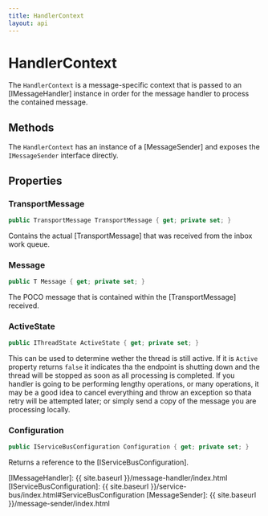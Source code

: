 ```yaml
---
title: HandlerContext
layout: api
---
```

# HandlerContext

The `HandlerContext` is a message-specific context that is passed to an [IMessageHandler] instance in order for the message handler to process the contained message.  

## Methods

The `HandlerContext` has an instance of a [MessageSender] and exposes the `IMessageSender` interface directly.

## Properties

### TransportMessage

~~~ c#
public TransportMessage TransportMessage { get; private set; }
~~~

Contains the actual [TransportMessage] that was received from the inbox work queue.

### Message

~~~ c#
public T Message { get; private set; }
~~~

The POCO message that is contained within the [TransportMessage] received.

### ActiveState

~~~ c#
public IThreadState ActiveState { get; private set; }
~~~

This can be used to determine wether the thread is still active.  If it is `Active` property returns `false` it indicates tha the endpoint is shutting down and the thread will be stopped as soon as all processing is completed.  If you handler is going to be performing lengthy operations, or many operations, it may be a good idea to cancel everything and throw an exception so thata retry will be attempted later; or simply send a copy of the message you are processing locally.

### Configuration

~~~ c#
public IServiceBusConfiguration Configuration { get; private set; }
~~~

Returns a reference to the [IServiceBusConfiguration].

[IMessageHandler]: {{ site.baseurl }}/message-handler/index.html
[IServiceBusConfiguration]: {{ site.baseurl }}/service-bus/index.html#ServiceBusConfiguration
[MessageSender]: {{ site.baseurl }}/message-sender/index.html
